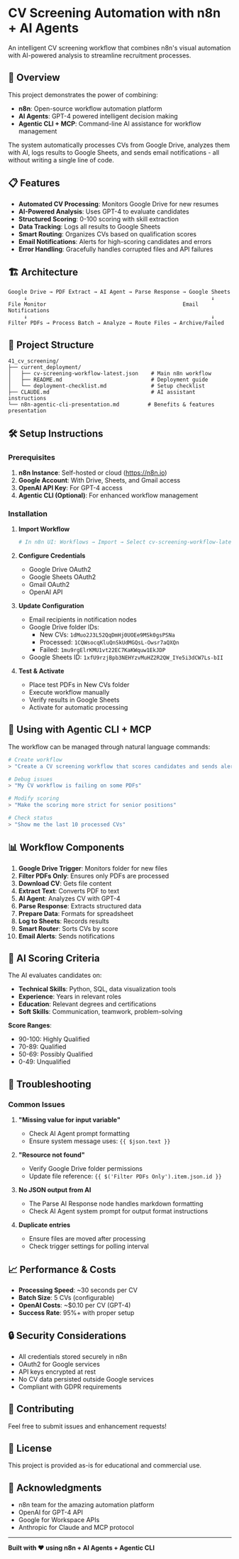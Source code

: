 # CV Screening Automation with n8n + AI Agents

An intelligent CV screening workflow that combines n8n's visual automation with AI-powered analysis to streamline recruitment processes.

## 🚀 Overview

This project demonstrates the power of combining:
- **n8n**: Open-source workflow automation platform
- **AI Agents**: GPT-4 powered intelligent decision making
- **Agentic CLI + MCP**: Command-line AI assistance for workflow management

The system automatically processes CVs from Google Drive, analyzes them with AI, logs results to Google Sheets, and sends email notifications - all without writing a single line of code.

## 📋 Features

- **Automated CV Processing**: Monitors Google Drive for new resumes
- **AI-Powered Analysis**: Uses GPT-4 to evaluate candidates
- **Structured Scoring**: 0-100 scoring with skill extraction
- **Data Tracking**: Logs all results to Google Sheets
- **Smart Routing**: Organizes CVs based on qualification scores
- **Email Notifications**: Alerts for high-scoring candidates and errors
- **Error Handling**: Gracefully handles corrupted files and API failures

## 🏗️ Architecture

```
Google Drive → PDF Extract → AI Agent → Parse Response → Google Sheets
     ↓                                                          ↓
File Monitor                                           Email Notifications
     ↓                                                          ↓
Filter PDFs → Process Batch → Analyze → Route Files → Archive/Failed
```

## 📁 Project Structure

```
41_cv_screening/
├── current_deployment/
│   ├── cv-screening-workflow-latest.json    # Main n8n workflow
│   ├── README.md                            # Deployment guide
│   └── deployment-checklist.md              # Setup checklist
├── CLAUDE.md                                # AI assistant instructions
└── n8n-agentic-cli-presentation.md         # Benefits & features presentation
```

## 🛠️ Setup Instructions

### Prerequisites

1. **n8n Instance**: Self-hosted or cloud (https://n8n.io)
2. **Google Account**: With Drive, Sheets, and Gmail access
3. **OpenAI API Key**: For GPT-4 access
4. **Agentic CLI (Optional)**: For enhanced workflow management

### Installation

1. **Import Workflow**
   ```bash
   # In n8n UI: Workflows → Import → Select cv-screening-workflow-latest.json
   ```

2. **Configure Credentials**
   - Google Drive OAuth2
   - Google Sheets OAuth2
   - Gmail OAuth2
   - OpenAI API

3. **Update Configuration**
   - Email recipients in notification nodes
   - Google Drive folder IDs:
     - New CVs: `1dMuo2J3L52QqDmHj0UOEe9MSk0gsPSNa`
     - Processed: `1CQWsocqKluQnSkUdMGQsL-Owsr7aQXQn`
     - Failed: `1mu9rgElrKMU1vt22EC7KaKWquw1EkJDP`
   - Google Sheets ID: `1xfU9rzjBpb3NEHYzvMuHZ2R2QW_IYe5i3dCW7Ls-bII`

4. **Test & Activate**
   - Place test PDFs in New CVs folder
   - Execute workflow manually
   - Verify results in Google Sheets
   - Activate for automatic processing

## 🤖 Using with Agentic CLI + MCP

The workflow can be managed through natural language commands:

```bash
# Create workflow
> "Create a CV screening workflow that scores candidates and sends alerts"

# Debug issues
> "My CV workflow is failing on some PDFs"

# Modify scoring
> "Make the scoring more strict for senior positions"

# Check status
> "Show me the last 10 processed CVs"
```

## 📊 Workflow Components

1. **Google Drive Trigger**: Monitors folder for new files
2. **Filter PDFs Only**: Ensures only PDFs are processed
3. **Download CV**: Gets file content
4. **Extract Text**: Converts PDF to text
5. **AI Agent**: Analyzes CV with GPT-4
6. **Parse Response**: Extracts structured data
7. **Prepare Data**: Formats for spreadsheet
8. **Log to Sheets**: Records results
9. **Smart Router**: Sorts CVs by score
10. **Email Alerts**: Sends notifications

## 🎯 AI Scoring Criteria

The AI evaluates candidates on:
- **Technical Skills**: Python, SQL, data visualization tools
- **Experience**: Years in relevant roles
- **Education**: Relevant degrees and certifications
- **Soft Skills**: Communication, teamwork, problem-solving

**Score Ranges**:
- 90-100: Highly Qualified
- 70-89: Qualified
- 50-69: Possibly Qualified
- 0-49: Unqualified

## 🐛 Troubleshooting

### Common Issues

1. **"Missing value for input variable"**
   - Check AI Agent prompt formatting
   - Ensure system message uses: `{{ $json.text }}`

2. **"Resource not found"**
   - Verify Google Drive folder permissions
   - Update file reference: `{{ $('Filter PDFs Only').item.json.id }}`

3. **No JSON output from AI**
   - The Parse AI Response node handles markdown formatting
   - Check AI Agent system prompt for output format instructions

4. **Duplicate entries**
   - Ensure files are moved after processing
   - Check trigger settings for polling interval

## 📈 Performance & Costs

- **Processing Speed**: ~30 seconds per CV
- **Batch Size**: 5 CVs (configurable)
- **OpenAI Costs**: ~$0.10 per CV (GPT-4)
- **Success Rate**: 95%+ with proper setup

## 🔒 Security Considerations

- All credentials stored securely in n8n
- OAuth2 for Google services
- API keys encrypted at rest
- No CV data persisted outside Google services
- Compliant with GDPR requirements

## 🤝 Contributing

Feel free to submit issues and enhancement requests!

## 📄 License

This project is provided as-is for educational and commercial use.

## 🙏 Acknowledgments

- n8n team for the amazing automation platform
- OpenAI for GPT-4 API
- Google for Workspace APIs
- Anthropic for Claude and MCP protocol

---

**Built with ❤️ using n8n + AI Agents + Agentic CLI**